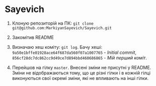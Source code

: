 # Sayevich

1. Клоную репозиторій на ПК: `git clone git@github.com:MarkiyanSayevich/Sayevich.git`
2. Закомітив README
3. Визначаю хеш коміту: `git log`. Бачу хеші: `9a50e1bffe01928ace64f687da560f07a1007765` - _Initial commit_, `856cf28dc7dc862cc9d49ce7d894bbd460686865` - _Мій перший коміт_.

5. Перейшов на гілку `master`. Внесені зміни не присутні у README. Зміни не відображаються тому, що це різні гілки і в кожній гілці виконуються свої окремі зміни, які не впливають на інші гілки.